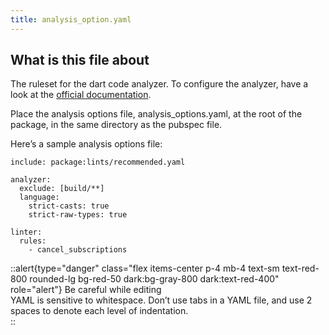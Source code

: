 ```yaml
---
title: analysis_option.yaml
---
```


## What is this file about

The ruleset for the dart code analyzer. To configure the analyzer, have a look at the [official documentation](https://dart.dev/guides/language/analysis-options).

Place the analysis options file, analysis_options.yaml, at the root of the package, in the same directory as the pubspec file.

Here’s a sample analysis options file:
```
include: package:lints/recommended.yaml

analyzer:
  exclude: [build/**]
  language:
    strict-casts: true
    strict-raw-types: true

linter:
  rules:
    - cancel_subscriptions
```

::alert{type="danger" class="flex items-center p-4 mb-4 text-sm text-red-800 rounded-lg bg-red-50 dark:bg-gray-800 dark:text-red-400" role="alert"}
Be careful while editing   
YAML is sensitive to whitespace. Don’t use tabs in a YAML file, and use 2 spaces to denote each level of indentation.   
::

